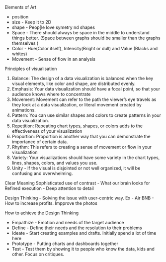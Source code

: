 Elements of Art
- position
- size - Keep it to 2D
- shape - Peop[le love symetry nd shapes 
- Space - There should always be space in the middle to understand things better. (Space between graphs should be smaller than the graphs themselves ) 
- Color - Hue(Color itself), Intensity(Bright or dull) and Value (Blacks and whites)
- Movement - Sense of flow in an analysis

Principles of visualisation 
1. Balance: The design of a data visualization is balanced when the key visual elements, like color and shape, are distributed evenly. 
2. Emphasis: Your data visualization should have a focal point, so that your audience knows where to concentrate
3. Movement: Movement can refer to the path the viewer’s eye travels as they look at a data visualization, or literal movement created by animations.
4. Pattern: You can use similar shapes and colors to create patterns in your data visualization. 
5. Repetition: Repeating chart types, shapes, or colors adds to the effectiveness of your visualization
6. Proportion: Proportion is another way that you can demonstrate the importance of certain data.
7. Rhythm: This refers to creating a sense of movement or flow in your visualization
8. Variety: Your visualizations should have some variety in the chart types, lines, shapes, colors, and values you use. 
9. Unity - If the visual is disjointed or not well organized, it will be confusing and overwhelming. 


Clear Meaning 
Sophisticated use of contrast - What our brain looks for 
Refined execution - Deep attention to detail


Design Thinking - Solving the issue with user-centric way.
Ex - Air BNB - How to increase profits. Impprove the photos 

How to achieve the Design Thinking 
- Empathize - Emotion and needs of the target audience 
- Define - Define their needs and the resolution to their problems 
- Ideate - Start creating examples and drafts. Initially spend a lot of time here 
- Prototype - Putting charts and dashboards together
- Test - Test them by showing it to people who know the data, kids and other. Focus on critiques.


